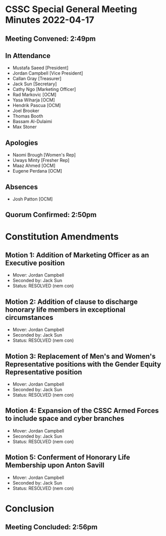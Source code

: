# CSSC Special General Meeting Minutes 2022-04-17

## Meeting Convened: 2:49pm

## In Attendance

- Mustafa Saeed [President]
- Jordan Campbell [Vice President]
- Callan Gray [Treasurer]
- Jack Sun [Secretary]
- Cathy Ngo [Marketing Officer]
- Rad Markovic [OCM]
- Yasa Wiharja [OCM]
- Hendrik Pascua [OCM]
- Joel Brooker
- Thomas Booth
- Bassam Al-Dulaimi
- Max Stoner

## Apologies

- Naomi Brough [Women's Rep]
- Uways Minty [Fresher Rep]
- Maaz Ahmed [OCM]
- Eugene Perdana [OCM]

## Absences

- Josh Patton [OCM]

## Quorum Confirmed: 2:50pm

# Constitution Amendments

## Motion 1: Addition of Marketing Officer as an Executive position

- Mover: Jordan Campbell
- Seconded by: Jack Sun
- Status: RESOLVED (nem con)

## Motion 2: Addition of clause to discharge honorary life members in exceptional circumstances

- Mover: Jordan Campbell
- Seconded by: Jack Sun
- Status: RESOLVED (nem con)

## Motion 3: Replacement of Men's and Women's Representative positions with the Gender Equity Representative position

- Mover: Jordan Campbell
- Seconded by: Jack Sun
- Status: RESOLVED (nem con)

## Motion 4: Expansion of the CSSC Armed Forces to include space and cyber branches

- Mover: Jordan Campbell
- Seconded by: Jack Sun
- Status: RESOLVED (nem con)

## Motion 5: Conferment of Honorary Life Membership upon Anton Savill

- Mover: Jordan Campbell
- Seconded by: Jack Sun
- Status: RESOLVED (nem con)

# Conclusion

## Meeting Concluded: 2:56pm